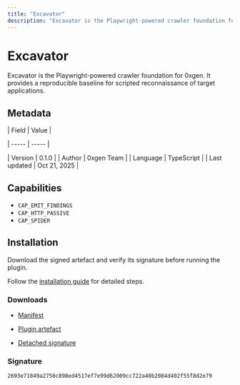 ```yaml
---
title: "Excavator"
description: "Excavator is the Playwright-powered crawler foundation for 0xgen. It provides a reproducible baseline for scripted reconnaissance of target applications."
---
```


# Excavator

Excavator is the Playwright-powered crawler foundation for 0xgen. It provides a reproducible baseline for scripted reconnaissance of target applications.

## Metadata

| Field | Value |

| ----- | ----- |

| Version | 0.1.0 |
| Author | 0xgen Team |
| Language | TypeScript |
| Last updated | Oct 21, 2025 |


## Capabilities

- `CAP_EMIT_FINDINGS`
- `CAP_HTTP_PASSIVE`
- `CAP_SPIDER`


## Installation

Download the signed artefact and verify its signature before running the plugin.

Follow the [installation guide](https://github.com/RowanDark/0xgen/tree/HEAD/plugins/excavator#getting-started) for detailed steps.


### Downloads

- [Manifest](https://raw.githubusercontent.com/RowanDark/0xgen/HEAD/plugins/excavator/manifest.json)

- [Plugin artefact](https://raw.githubusercontent.com/RowanDark/0xgen/HEAD/plugins/excavator/plugin.js)

- [Detached signature](https://raw.githubusercontent.com/RowanDark/0xgen/HEAD/plugins/excavator/plugin.js.sig)


### Signature

`2693e71849a2750c898ed4517ef7e99d62009cc722a40b2084d402f55f8d2e79`

